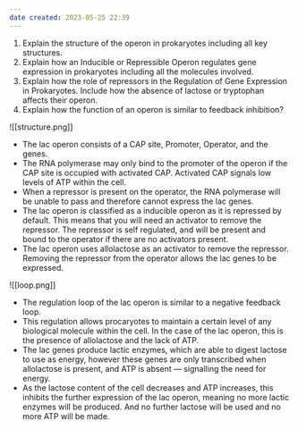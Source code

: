```yaml
---
date created: 2023-05-25 22:39
---
```


1. Explain the structure of the operon in prokaryotes including all key structures. 
2. Explain how an Inducible or Repressible Operon regulates gene expression in prokaryotes including all the molecules involved.  
3. Explain how the role of repressors in the Regulation of Gene Expression in Prokaryotes. Include how the absence of lactose or tryptophan affects their operon. 
4. Explain how the function of an operon is similar to feedback inhibition?

![[structure.png]]

- The lac operon consists of a CAP site, Promoter, Operator, and the genes.
- The RNA polymerase may only bind to the promoter of the operon if the CAP site is occupied with activated CAP. Activated CAP signals low levels of ATP within the cell.
- When a repressor is present on the operator, the RNA polymerase will be unable to pass and therefore cannot express the lac genes.
- The lac operon is classified as a inducible operon as it is repressed by default. This means that you will need an activator to remove the repressor. The repressor is self regulated, and will be present and bound to the operator if there are no activators present.
- The lac operon uses allolactose as an activator to remove the repressor. Removing the repressor from the operator allows the lac genes to be expressed.

![[loop.png]]

- The regulation loop of the lac operon is similar to a negative feedback loop.
- This regulation allows procaryotes to maintain a certain level of any biological molecule within the cell. In the case of the lac operon, this is the presence of allolactose and the lack of ATP.
- The lac genes produce lactic enzymes, which are able to digest lactose to use as energy, however these genes are only transcribed when allolactose is present, and ATP is absent — signalling the need for energy.
- As the lactose content of the cell decreases and ATP increases, this inhibits the further expression of the lac operon, meaning no more lactic enzymes will be produced. And no further lactose will be used and no more ATP will be made.
